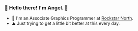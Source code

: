 ### 🚀 Hello there! I'm Angel. 🚀

 - 💼 I'm an Associate Graphics Programmer at [Rockstar North](https://www.rockstargames.com/careers/).
 - ⛰️ Just trying to get a little bit better at this every day.
